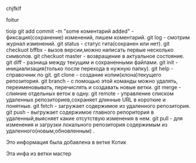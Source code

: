 chjfklf

foitur

tioip
git add commit -m "some коментарий added" - фиксация(сохранение) изменений, пишем коментарий.
git log - смотрим журнал изменений.
git status - статус гита(сохранен или нет).
git checkuot bffbx - вызов версии,можно написать первые несколько символов.
git checkuot master - возвращение в актуальное состояние.
git diff - разница между текущим и сохраненными файлами.
git init - инициализация(только после перехода в нужную папку).
git help - справочник по git.
git clone -  создание копии(клона)текущего репозитория.
git branch - с помощью этой команды можно удалять, переименовывать, перечислять и создавать новые ветки.
git merge - слияние отдельных веток в одну.
git remote - управление списком удаленных репозиториев,сохраняет длинные URL в короткие и понятные.
git fetch - загружает содержимое из удаленного репозитория.
git push - выгружает содержимое главного репоритория в удаленный,выясняет какие отсутствую изменения в нем.
git pull - для изменения и загрузки локального репозитория содержимым из удаленного(новым,обновленным) .


Это информация была добавлена в ветке Котик

  Эта инфа из ветки мастер
